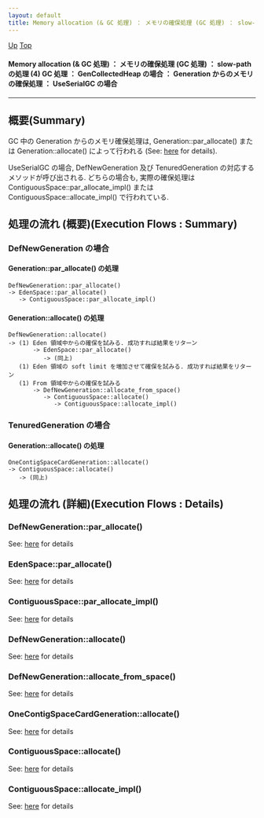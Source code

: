 ```yaml
---
layout: default
title: Memory allocation (& GC 処理) ： メモリの確保処理 (GC 処理) ： slow-path の処理 (4) GC 処理 ： GenCollectedHeap の場合 ： Generation からのメモリの確保処理 ： UseSerialGC の場合
---
```

[Up](noHy8JYLbh.html) [Top](../index.html)

#### Memory allocation (& GC 処理) ： メモリの確保処理 (GC 処理) ： slow-path の処理 (4) GC 処理 ： GenCollectedHeap の場合 ： Generation からのメモリの確保処理 ： UseSerialGC の場合

--- 
## 概要(Summary)
GC 中の Generation からのメモリ確保処理は, 
Generation::par_allocate() または Generation::allocate() によって行われる (See: [here](no28916sKh.html) for details).

UseSerialGC の場合, DefNewGeneration 及び TenuredGeneration の対応するメソッドが呼び出される.
どちらの場合も, 実際の確保処理は 
ContiguousSpace::par_allocate_impl() または ContiguousSpace::allocate_impl() で行われている.

## 処理の流れ (概要)(Execution Flows : Summary)
### DefNewGeneration の場合
#### Generation::par_allocate() の処理
```
DefNewGeneration::par_allocate()
-> EdenSpace::par_allocate()
   -> ContiguousSpace::par_allocate_impl()
```

#### Generation::allocate() の処理
```
DefNewGeneration::allocate()
-> (1) Eden 領域中からの確保を試みる. 成功すれば結果をリターン
       -> EdenSpace::par_allocate()
          -> (同上)
   (1) Eden 領域の soft limit を増加させて確保を試みる. 成功すれば結果をリターン
   (1) From 領域中からの確保を試みる
       -> DefNewGeneration::allocate_from_space()
          -> ContiguousSpace::allocate()
             -> ContiguousSpace::allocate_impl()
```

### TenuredGeneration の場合
#### Generation::allocate() の処理
```
OneContigSpaceCardGeneration::allocate()
-> ContiguousSpace::allocate()
   -> (同上)
```

## 処理の流れ (詳細)(Execution Flows : Details)
### DefNewGeneration::par_allocate()
See: [here](no3440Hf.html) for details
### EdenSpace::par_allocate()
See: [here](no21493-mu.html) for details
### ContiguousSpace::par_allocate_impl()
See: [here](no21493XPQ.html) for details
### DefNewGeneration::allocate()
See: [here](no344Ocr.html) for details
### DefNewGeneration::allocate_from_space()
See: [here](no21493_n1.html) for details
### OneContigSpaceCardGeneration::allocate()
See: [here](no21493wbh.html) for details
### ContiguousSpace::allocate()
See: [here](no21493ZD2.html) for details
### ContiguousSpace::allocate_impl()
See: [here](no21493lhR.html) for details







